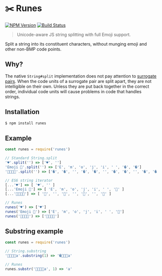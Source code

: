 # ✂️ Runes
[![NPM Version](https://img.shields.io/npm/v/runes.svg?style=flat-square)](https://www.npmjs.com/package/runes)
[![Build Status](https://img.shields.io/travis/dotcypress/runes.svg?branch=master&style=flat-square)](https://travis-ci.org/dotcypress/runes)

> Unicode-aware JS string splitting with full Emoji support.

Split a string into its constituent characters, without munging emoji and other non-BMP code points.

## Why?

The native `String#split` implementation does not pay attention to [surrogate pairs](http://en.wikipedia.org/wiki/UTF-16). When the code units of a surrogate pair are split apart, they are not intelligible on their own. Unless they are put back together in the correct order, individual code units will cause problems in code that handles strings.

## Installation

```js
$ npm install runes
```

## Example
  
```js
const runes = require('runes')

// Standard String.split
'♥️'.split('') => ['♥', '️']
'Emoji 🤖'.split('') => ['E', 'm', 'o', 'j', 'i', ' ', '�', '�']
'👩‍👩‍👧‍👦'.split('') => ['�', '�', '‍', '�', '�', '‍', '�', '�', '‍', '�', '�']

// ES6 string iterator
[...'♥️'] => [ '♥', '️' ]
[...'Emoji 🤖'] => [ 'E', 'm', 'o', 'j', 'i', ' ', '🤖' ]
[...'👩‍👩‍👧‍👦'] => [ '👩', '', '👩', '', '👧', '', '👦' ]

// Runes
runes('♥️') => ['♥️']
runes('Emoji 🤖') => ['E', 'm', 'o', 'j', 'i', ' ', '🤖']
runes('👩‍👩‍👧‍👦') => ['👩‍👩‍👧‍👦']

```

## Substring example

```js
const runes = require('runes')

// String.substring
'👨‍👨‍👧‍👧a'.substring(1) => '�‍👨‍👧‍👧a'

// Runes
runes.substr('👨‍👨‍👧‍👧a', 1) => 'a'

```
